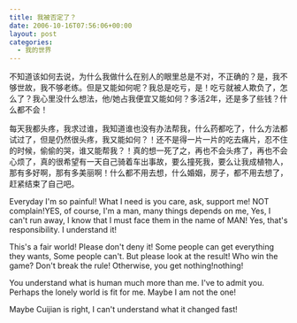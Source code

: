 ```yaml
---
title: 我被否定了？
date: 2006-10-16T07:56:06+00:00
layout: post
categories:
  - 我的世界
---
```


不知道该如何去说，为什么我做什么在别人的眼里总是不对，不正确的？是，我不够世故，我不够老练。但是又能如何呢？我总是吃亏，是！吃亏就被人欺负了，怎么了？我心里没什么想法，他/她占我便宜又能如何？多活2年，还是多了些钱？什么都不会！

每天我都头疼，我求过谁，我知道谁也没有办法帮我，什么药都吃了，什么方法都试过了，但是仍然很头疼，我又能如何？！还不是得一片一片的吃去痛片，忍不住的时候，偷偷的哭，谁又能帮我？！真的想一死了之，再也不会头疼了，再也不会心烦了，真的很希望有一天自己骑着车出事故，要么撞死我，要么让我成植物人，那有多好啊，那有多美丽啊！什么都不用去想，什么婚姻，房子，都不用去想了，赶紧结束了自己吧。

Everyday I'm so painful! What I need is you care, ask, support me! NOT complain!YES, of course, I'm a man, many things depends on me, Yes, I can't run away, I know that I must face them in the name of MAN! Yes, that's responsibility. I understand it!

This's a fair world! Please don't deny it! Some people can get everything they wants, Some people can't. But please look at the result! Who win the game? Don't break the rule! Otherwise, you get nothing!nothing!

You understand what is human much more than me. I've to admit you. Perhaps the lonely world is fit for me. Maybe I am not the one!

Maybe Cuijian is right, I can't understand what it changed fast!